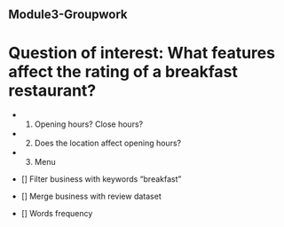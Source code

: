 ## Module3-Groupwork
# Question of interest: What features affect the rating of a breakfast restaurant?
- 1. Opening hours? Close hours?
- 2. Does the location affect opening hours?
- 3. Menu

- [] Filter business with keywords “breakfast”
- [] Merge business with review dataset
- [] Words frequency
